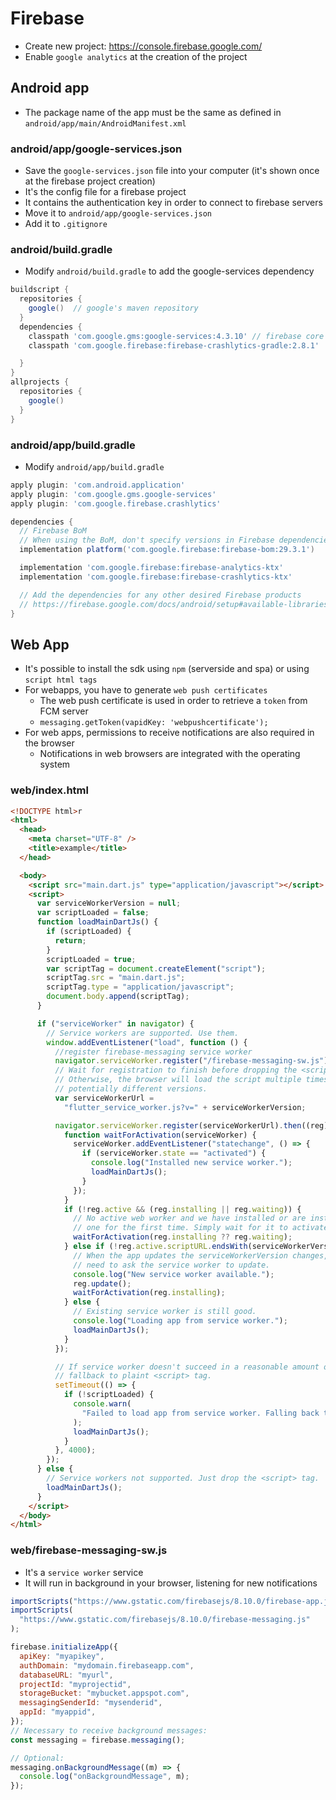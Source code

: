 # Firebase

- Create new project: <https://console.firebase.google.com/>
- Enable `google analytics` at the creation of the project

## Android app

- The package name of the app must be the same as defined in `android/app/main/AndroidManifest.xml`

### android/app/google-services.json

- Save the `google-services.json` file into your computer (it's shown once at the firebase project creation)
- It's the config file for a firebase project
- It contains the authentication key in order to connect to firebase servers
- Move it to `android/app/google-services.json`
- Add it to `.gitignore`

### android/build.gradle

- Modify `android/build.gradle` to add the google-services dependency

```groovy
buildscript {
  repositories {
    google()  // google's maven repository
  }
  dependencies {
    classpath 'com.google.gms:google-services:4.3.10' // firebase core
    classpath 'com.google.firebase:firebase-crashlytics-gradle:2.8.1'

  }
}
allprojects {
  repositories {
    google()
  }
}
```

### android/app/build.gradle

- Modify `android/app/build.gradle`

```groovy
apply plugin: 'com.android.application'
apply plugin: 'com.google.gms.google-services'
apply plugin: 'com.google.firebase.crashlytics'

dependencies {
  // Firebase BoM
  // When using the BoM, don't specify versions in Firebase dependencies
  implementation platform('com.google.firebase:firebase-bom:29.3.1')

  implementation 'com.google.firebase:firebase-analytics-ktx'
  implementation 'com.google.firebase:firebase-crashlytics-ktx'

  // Add the dependencies for any other desired Firebase products
  // https://firebase.google.com/docs/android/setup#available-libraries
}

```

## Web App

- It's possible to install the sdk using `npm` (serverside and spa) or using `script html tags`
- For webapps, you have to generate `web push certificates`
  - The web push certificate is used in order to retrieve a `token` from FCM server
  - `messaging.getToken(vapidKey: 'webpushcertificate');`
- For web apps, permissions to receive notifications are also required in the browser
  - Notifications in web browsers are integrated with the operating system

### web/index.html

```html
<!DOCTYPE html>r
<html>
  <head>
    <meta charset="UTF-8" />
    <title>example</title>
  </head>

  <body>
    <script src="main.dart.js" type="application/javascript"></script>
    <script>
      var serviceWorkerVersion = null;
      var scriptLoaded = false;
      function loadMainDartJs() {
        if (scriptLoaded) {
          return;
        }
        scriptLoaded = true;
        var scriptTag = document.createElement("script");
        scriptTag.src = "main.dart.js";
        scriptTag.type = "application/javascript";
        document.body.append(scriptTag);
      }

      if ("serviceWorker" in navigator) {
        // Service workers are supported. Use them.
        window.addEventListener("load", function () {
          //register firebase-messaging service worker
          navigator.serviceWorker.register("/firebase-messaging-sw.js");
          // Wait for registration to finish before dropping the <script> tag.
          // Otherwise, the browser will load the script multiple times,
          // potentially different versions.
          var serviceWorkerUrl =
            "flutter_service_worker.js?v=" + serviceWorkerVersion;

          navigator.serviceWorker.register(serviceWorkerUrl).then((reg) => {
            function waitForActivation(serviceWorker) {
              serviceWorker.addEventListener("statechange", () => {
                if (serviceWorker.state == "activated") {
                  console.log("Installed new service worker.");
                  loadMainDartJs();
                }
              });
            }
            if (!reg.active && (reg.installing || reg.waiting)) {
              // No active web worker and we have installed or are installing
              // one for the first time. Simply wait for it to activate.
              waitForActivation(reg.installing ?? reg.waiting);
            } else if (!reg.active.scriptURL.endsWith(serviceWorkerVersion)) {
              // When the app updates the serviceWorkerVersion changes, so we
              // need to ask the service worker to update.
              console.log("New service worker available.");
              reg.update();
              waitForActivation(reg.installing);
            } else {
              // Existing service worker is still good.
              console.log("Loading app from service worker.");
              loadMainDartJs();
            }
          });

          // If service worker doesn't succeed in a reasonable amount of time,
          // fallback to plaint <script> tag.
          setTimeout(() => {
            if (!scriptLoaded) {
              console.warn(
                "Failed to load app from service worker. Falling back to plain <script> tag."
              );
              loadMainDartJs();
            }
          }, 4000);
        });
      } else {
        // Service workers not supported. Just drop the <script> tag.
        loadMainDartJs();
      }
    </script>
  </body>
</html>
```

### web/firebase-messaging-sw.js

- It's a `service worker` service
- It will run in background in your browser, listening for new notifications

```javascript
importScripts("https://www.gstatic.com/firebasejs/8.10.0/firebase-app.js");
importScripts(
  "https://www.gstatic.com/firebasejs/8.10.0/firebase-messaging.js"
);

firebase.initializeApp({
  apiKey: "myapikey",
  authDomain: "mydomain.firebaseapp.com",
  databaseURL: "myurl",
  projectId: "myprojectid",
  storageBucket: "mybucket.appspot.com",
  messagingSenderId: "mysenderid",
  appId: "myappid",
});
// Necessary to receive background messages:
const messaging = firebase.messaging();

// Optional:
messaging.onBackgroundMessage((m) => {
  console.log("onBackgroundMessage", m);
});
```
